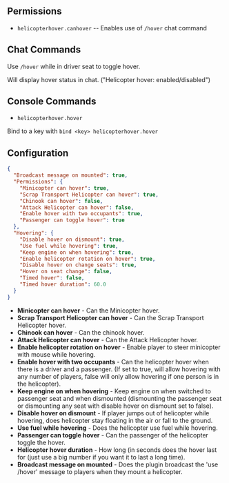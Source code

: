 ## Permissions

* `helicopterhover.canhover` -- Enables use of `/hover` chat command

## Chat  Commands

Use `/hover` while in driver seat to toggle hover.

Will display hover status in chat. ("Helicopter hover: enabled/disabled")

## Console Commands

* `helicopterhover.hover`

Bind  to a key with `bind <key> helicopterhover.hover`

## Configuration

```json
{
  "Broadcast message on mounted": true,
  "Permissions": {
    "Minicopter can hover": true,
    "Scrap Transport Helicopter can hover": true,
    "Chinook can hover": false,
    "Attack Helicopter can hover": false,
    "Enable hover with two occupants": true,
    "Passenger can toggle hover": true
  },
  "Hovering": {
    "Disable hover on dismount": true,
    "Use fuel while hovering": true,
    "Keep engine on when hovering": true,
    "Enable helicopter rotation on hover": true,
    "Disable hover on change seats": true,
    "Hover on seat change": false,
    "Timed hover": false,
    "Timed hover duration": 60.0
  }
}
```

* **Minicopter can hover** - Can the Minicopter hover.
* **Scrap Transport Helicopter can hover** - Can the Scrap Transport Helicopter hover.
* **Chinook can hover** - Can the chinook hover.
* **Attack Helicopter can hover** - Can the Attack Helicopter hover.
* **Enable helicopter rotation on hover** - Enable player to steer minicopter with mouse while hovering.
* **Enable hover with two occupants** - Can the helicopter hover when there is a driver and a passenger. (If set to true, will allow hovering with any number of players, false will only allow hovering if one person is in the helicopter).
* **Keep engine on when hovering** - Keep engine on when switched to passenger seat and when dismounted (dismounting the passenger seat or dismounting any seat with disable hover on dismount set to false).
* **Disable hover on dismount** - If player jumps out of helicopter while hovering, does helicopter stay floating in the air or fall to the ground.
* **Use fuel while hovering** - Does the helicopter use fuel while hovering.
* **Passenger can toggle hover** - Can the passenger of the helicopter toggle the hover.
* **Helicopter hover duration** - How long (in seconds does the hover last for (just use a big number if you want it to last a long time).
* **Broadcast message on mounted** - Does the plugin broadcast the 'use /hover' message to players when they mount a helicopter.
